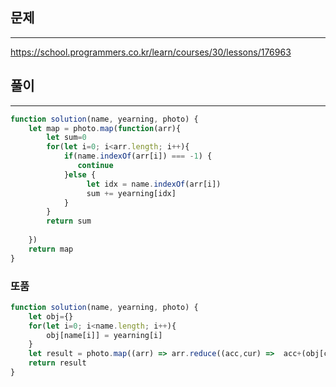 ## 문제
----
https://school.programmers.co.kr/learn/courses/30/lessons/176963

## 풀이
---
```jsx
function solution(name, yearning, photo) {
    let map = photo.map(function(arr){
        let sum=0
        for(let i=0; i<arr.length; i++){
            if(name.indexOf(arr[i]) === -1) {
               continue
            }else {
                 let idx = name.indexOf(arr[i])
                 sum += yearning[idx]
            }
        }
        return sum
    
    })
    return map
}
```

### 또품
```jsx
function solution(name, yearning, photo) {
    let obj={}
    for(let i=0; i<name.length; i++){
        obj[name[i]] = yearning[i]
    }
    let result = photo.map((arr) => arr.reduce((acc,cur) =>  acc+(obj[cur] ? obj[cur]: 0 ), 0)) 
    return result
}
```
